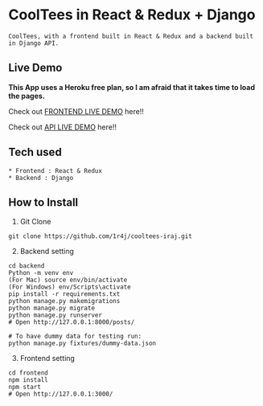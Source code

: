 # CoolTees in React & Redux + Django

```
CoolTees, with a frontend built in React & Redux and a backend built in Django API.
```

## Live Demo

**This App uses a Heroku free plan, so I am afraid that it takes time to load the pages.**

Check out [FRONTEND LIVE DEMO](https://frontend-cooltees.herokuapp.com/) here!!

Check out [API LIVE DEMO](https://backend-cooltees.herokuapp.com/) here!!

## Tech used

```
* Frontend : React & Redux
* Backend : Django
```

## How to Install

1. Git Clone

```
git clone https://github.com/1r4j/cooltees-iraj.git
```

2. Backend setting

```
cd backend
Python -m venv env
(For Mac) source env/bin/activate
(For Windows) env/Scripts\activate
pip install -r requirements.txt
python manage.py makemigrations
python manage.py migrate
python manage.py runserver
# Open http://127.0.0.1:8000/posts/

# To have dummy data for testing run:
python manage.py fixtures/dummy-data.json
```

3. Frontend setting

```
cd frontend
npm install
npm start
# Open http://127.0.0.1:3000/
```
